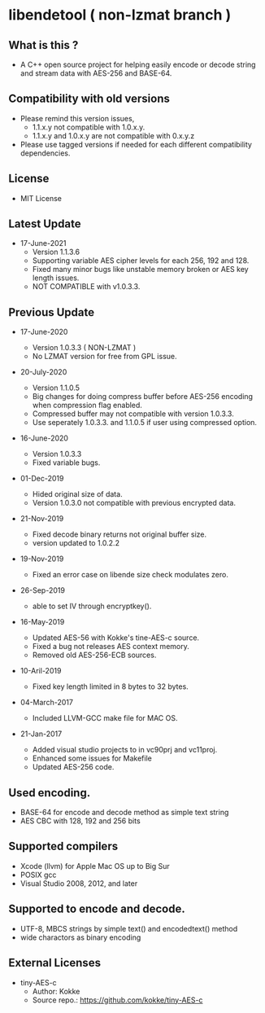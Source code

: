 # libendetool ( non-lzmat branch )

## What is this ?

* A C++ open source project for helping easily encode or decode string and stream data with AES-256 and BASE-64.

## Compatibility with old versions
* Please remind this version issues,
  * 1.1.x.y not compatible with 1.0.x.y. 
  * 1.1.x.y and 1.0.x.y are not compatible with 0.x.y.z
* Please use tagged versions if needed for each different compatibility dependencies.

## License
* MIT License

## Latest Update 

* 17-June-2021
	- Version 1.1.3.6
	- Supporting variable AES cipher levels for each 256, 192 and 128.
	- Fixed many minor bugs like unstable memory broken or AES key length issues.
	- NOT COMPATIBLE with v1.0.3.3.

## Previous Update 

* 17-June-2020
	- Version 1.0.3.3 ( NON-LZMAT )
	- No LZMAT version for free from GPL issue.

* 20-July-2020
  - Version 1.1.0.5
  - Big changes for doing compress buffer before AES-256 encoding when compression flag enabled.
  - Compressed buffer may not compatible with version 1.0.3.3.
  - Use seperately 1.0.3.3. and 1.1.0.5 if user using compressed option. 

* 16-June-2020
	- Version 1.0.3.3
	- Fixed variable bugs.

* 01-Dec-2019
    - Hided original size of data.
	- Version 1.0.3.0 not compatible with previous encrypted data.

* 21-Nov-2019
    - Fixed decode binary returns not original buffer size.
	- version updated to 1.0.2.2

* 19-Nov-2019
    - Fixed an error case on libende size check modulates zero.

* 26-Sep-2019
    - able to set IV through encryptkey(). 

* 16-May-2019
    - Updated AES-56 with Kokke's tine-AES-c source.
    - Fixed a bug not releases AES context memory.
    - Removed old AES-256-ECB sources.
 
* 10-Aril-2019
    - Fixed key length limited in 8 bytes to 32 bytes.

* 04-March-2017
    - Included LLVM-GCC make file for MAC OS.

* 21-Jan-2017
    - Added visual studio projects to in vc90prj and vc11proj.
    - Enhanced some issues for Makefile
    - Updated AES-256 code.

## Used encoding.

* BASE-64 for encode and decode method as simple text string
* AES CBC with 128, 192 and 256 bits

## Supported compilers 

* Xcode (llvm) for Apple Mac OS up to Big Sur
* POSIX gcc
* Visual Studio 2008, 2012, and later

## Supported to encode and decode.

* UTF-8, MBCS strings by simple text() and encodedtext() method
* wide charactors as binary encoding

## External Licenses

* tiny-AES-c
    - Author: Kokke
    - Source repo.: https://github.com/kokke/tiny-AES-c
